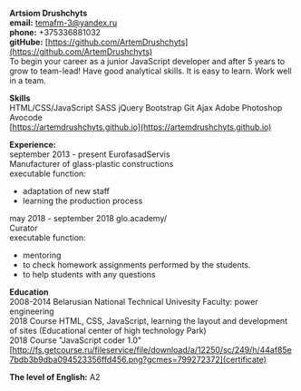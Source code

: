 **Artsiom Drushchyts**   
**email:** temafm-3@yandex.ru   
**phone:** +375336881032    
**gitHube:** [https://github.com/ArtemDrushchyts](https://github.com/ArtemDrushchyts)   
To begin your career as a junior JavaScript developer and after 5 years to grow to team-lead!
Have good analytical skills. It is easy to learn. Work well in a team. 

**Skills**   
HTML/CSS/JavaScript SASS jQuery Bootstrap Git Ajax Adobe Photoshop Avocode     
[https://artemdrushchyts.github.io](https://artemdrushchyts.github.io)

**Experience:**    
september 2013 - present EurofasadServis     
Manufacturer of glass-plastic constructions    
executable function:    
- adaptation of new staff           
- learning the production process       

may 2018 - september 2018  glo.academy/    
Сurator     
executable function:    
- mentoring      
- to check homework assignments performed by the students.    
- to help students with any questions    

**Education**    
2008-2014 Belarusian National Technical Univesity Faculty: power engineering     
2018 Course HTML, CSS, JavaScript, learning the layout and development of sites (Educational center of high technology Park)   
2018  Course "JavaScript coder 1.0" [http://fs.getcourse.ru/fileservice/file/download/a/12250/sc/249/h/44af85e7bdb3b9dba094523356ffd456.png?gcmes=799272372](certificate)

**The level of English:** A2
 